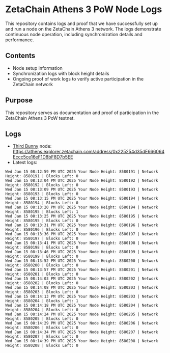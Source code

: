 # ZetaChain Athens 3 PoW Node Logs
This repository contains logs and proof that we have successfully set up and run a node on the ZetaChain Athens 3 network. The logs demonstrate continuous node operation, including synchronization details and performance.

## Contents
- Node setup information
- Synchronization logs with block height details
- Ongoing proof of work logs to verify active participation in the ZetaChain network

## Purpose
This repository serves as documentation and proof of participation in the ZetaChain Athens 3 PoW testnet.

## Logs

- [Third Bunny](https://thirdbunny.xyz/) node: https://athens.explorer.zetachain.com/address/0x225254d35dE666064Eccc5ce16eF1D8bF8D7b5EE
- Latest logs:
```
Wed Jan 15 08:12:59 PM UTC 2025 Your Node Height: 8580191 | Network Height: 8580191 | Blocks Left: 0
Wed Jan 15 08:13:04 PM UTC 2025 Your Node Height: 8580192 | Network Height: 8580192 | Blocks Left: 0
Wed Jan 15 08:13:09 PM UTC 2025 Your Node Height: 8580193 | Network Height: 8580193 | Blocks Left: 0
Wed Jan 15 08:13:15 PM UTC 2025 Your Node Height: 8580194 | Network Height: 8580194 | Blocks Left: 0
Wed Jan 15 08:13:20 PM UTC 2025 Your Node Height: 8580194 | Network Height: 8580195 | Blocks Left: 1
Wed Jan 15 08:13:25 PM UTC 2025 Your Node Height: 8580195 | Network Height: 8580195 | Blocks Left: 0
Wed Jan 15 08:13:31 PM UTC 2025 Your Node Height: 8580196 | Network Height: 8580196 | Blocks Left: 0
Wed Jan 15 08:13:36 PM UTC 2025 Your Node Height: 8580197 | Network Height: 8580197 | Blocks Left: 0
Wed Jan 15 08:13:41 PM UTC 2025 Your Node Height: 8580198 | Network Height: 8580198 | Blocks Left: 0
Wed Jan 15 08:13:46 PM UTC 2025 Your Node Height: 8580199 | Network Height: 8580199 | Blocks Left: 0
Wed Jan 15 08:13:52 PM UTC 2025 Your Node Height: 8580200 | Network Height: 8580200 | Blocks Left: 0
Wed Jan 15 08:13:57 PM UTC 2025 Your Node Height: 8580201 | Network Height: 8580201 | Blocks Left: 0
Wed Jan 15 08:14:03 PM UTC 2025 Your Node Height: 8580202 | Network Height: 8580202 | Blocks Left: 0
Wed Jan 15 08:14:08 PM UTC 2025 Your Node Height: 8580203 | Network Height: 8580203 | Blocks Left: 0
Wed Jan 15 08:14:13 PM UTC 2025 Your Node Height: 8580203 | Network Height: 8580204 | Blocks Left: 1
Wed Jan 15 08:14:18 PM UTC 2025 Your Node Height: 8580204 | Network Height: 8580204 | Blocks Left: 0
Wed Jan 15 08:14:24 PM UTC 2025 Your Node Height: 8580205 | Network Height: 8580205 | Blocks Left: 0
Wed Jan 15 08:14:29 PM UTC 2025 Your Node Height: 8580206 | Network Height: 8580206 | Blocks Left: 0
Wed Jan 15 08:14:34 PM UTC 2025 Your Node Height: 8580207 | Network Height: 8580207 | Blocks Left: 0
Wed Jan 15 08:14:39 PM UTC 2025 Your Node Height: 8580208 | Network Height: 8580208 | Blocks Left: 0
```
